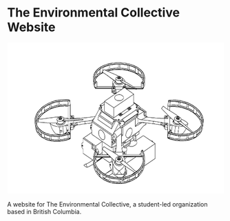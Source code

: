 # The Environmental Collective Website

<p align="center">
  <img width="550" height="350" src="https://github.com/AkiraY1/SAVED/blob/main/AdditionalFiles/fbd_tri.JPG">
</p>

A website for The Environmental Collective, a student-led organization based in British Columbia. 
